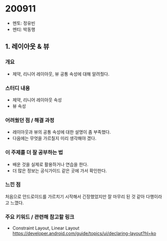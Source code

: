 # 200911

- 멘토: 정유빈
- 멘티: 박동행

## 1. 레이아웃 & 뷰

### 개요
- 제약, 리니어 레이아웃, 뷰 공통 속성에 대해 알려줬다.

### 스터디 내용
- 제약, 리니어 레이아웃 속성
- 뷰 속성

### 어려웠던 점 / 해결 과정
- 레이아웃과 뷰의 공통 속성에 대한 설명이 좀 부족했다.
- 다음에는 무엇을 가르칠지 미리 생각해야 겠다.

### 이 주제를 더 잘 공부하는 법
- 배운 것을 실제로 활용하거나 연습을 한다.  
- 더 많은 정보는 공식가이드 같은 곳에 가서 확인한다.

### 느낀 점
처음으로 안드로이드를 가르치기 시작해서 긴장했었지만 잘 마무리 된 것 같아 다행이라고 느꼈다.

### 주요 키워드 / 관련해 참고할 링크  
- Constraint Layout, Linear Layout  
https://developer.android.com/guide/topics/ui/declaring-layout?hl=ko